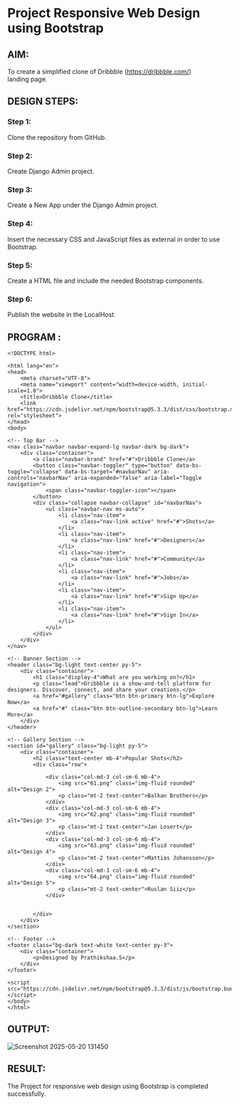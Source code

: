 # Project Responsive Web Design using Bootstrap


## AIM:
To create a simplified clone of Dribbble (https://dribbble.com/) landing page.


## DESIGN STEPS:

### Step 1:
Clone the repository from GitHub.

### Step 2:
Create Django Admin project.

### Step 3:
Create a New App under the Django Admin project.

### Step 4:
Insert the necessary CSS and JavaScript files as external in order to use Bootstrap.

### Step 5:
Create a HTML file and include the needed Bootstrap components.

### Step 6:
Publish the website in the LocalHost.

## PROGRAM :
```
<!DOCTYPE html>

<html lang="en">
<head>
    <meta charset="UTF-8">
    <meta name="viewport" content="width=device-width, initial-scale=1.0">
    <title>Dribbble Clone</title>
    <link href="https://cdn.jsdelivr.net/npm/bootstrap@5.3.3/dist/css/bootstrap.min.css" rel="stylesheet">
</head>
<body>

<!-- Top Bar -->
<nav class="navbar navbar-expand-lg navbar-dark bg-dark">
    <div class="container">
        <a class="navbar-brand" href="#">Dribbble Clone</a>
        <button class="navbar-toggler" type="button" data-bs-toggle="collapse" data-bs-target="#navbarNav" aria-controls="navbarNav" aria-expanded="false" aria-label="Toggle navigation">
            <span class="navbar-toggler-icon"></span>
        </button>
        <div class="collapse navbar-collapse" id="navbarNav">
            <ul class="navbar-nav ms-auto">
                <li class="nav-item">
                    <a class="nav-link active" href="#">Shots</a>
                </li>
                <li class="nav-item">
                    <a class="nav-link" href="#">Designers</a>
                </li>
                <li class="nav-item">
                    <a class="nav-link" href="#">Community</a>
                </li>
                <li class="nav-item">
                    <a class="nav-link" href="#">Jobs</a>
                </li>
                <li class="nav-item">
                    <a class="nav-link" href="#">Sign Up</a>
                </li>
                <li class="nav-item">
                    <a class="nav-link" href="#">Sign In</a>
                </li>
            </ul>
        </div>
    </div>
</nav>

<!-- Banner Section -->
<header class="bg-light text-center py-5">
    <div class="container">
        <h1 class="display-4">What are you working on?</h1>
        <p class="lead">Dribbble is a show-and-tell platform for designers. Discover, connect, and share your creations.</p>
        <a href="#gallery" class="btn btn-primary btn-lg">Explore Now</a>
        <a href="#" class="btn btn-outline-secondary btn-lg">Learn More</a>
    </div>
</header>

<!-- Gallery Section -->
<section id="gallery" class="bg-light py-5">
    <div class="container">
        <h2 class="text-center mb-4">Popular Shots</h2>
        <div class="row">

            <div class="col-md-3 col-sm-6 mb-4">
                <img src="61.png" class="img-fluid rounded" alt="Design 2">
                <p class="mt-2 text-center">Balkan Brothers</p>
            </div>
            <div class="col-md-3 col-sm-6 mb-4">
                <img src="62.png" class="img-fluid rounded" alt="Design 3">
                <p class="mt-2 text-center">Jan Losert</p>
            </div>
            <div class="col-md-3 col-sm-6 mb-4">
                <img src="63.png" class="img-fluid rounded" alt="Design 4">
                <p class="mt-2 text-center">Mattias Johansson</p>
            </div>
            <div class="col-md-3 col-sm-6 mb-4">
                <img src="64.png" class="img-fluid rounded" alt="Design 5">
                <p class="mt-2 text-center">Ruslan Siiz</p>
            </div>
          

        </div>
    </div>
</section>

<!-- Footer -->
<footer class="bg-dark text-white text-center py-3">
    <div class="container">
        <p>Designed by Prathikshaa.S</p>
    </div>
</footer>

<script src="https://cdn.jsdelivr.net/npm/bootstrap@5.3.3/dist/js/bootstrap.bundle.min.js"></script>
</body>
</html>
```

## OUTPUT:
![Screenshot 2025-05-20 131450](https://github.com/user-attachments/assets/b8544080-3a59-4a95-b9e9-20d52a119f71)



## RESULT:
The Project for responsive web design using Bootstrap is completed successfully.
